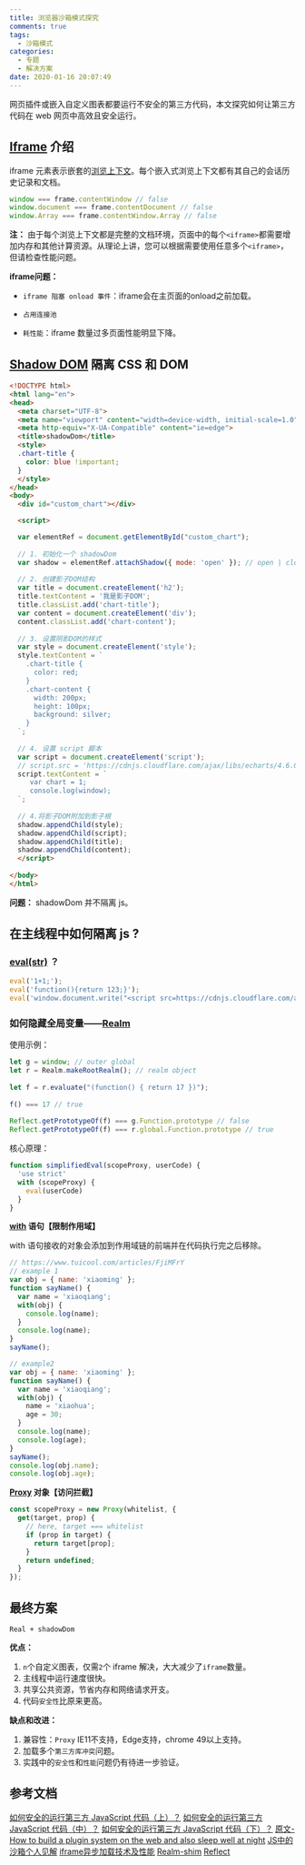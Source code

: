 ```yaml
---
title: 浏览器沙箱模式探究
comments: true
tags:
  - 沙箱模式
categories:
  - 专题
  - 解决方案
date: 2020-01-16 20:07:49
---
```



网页插件或嵌入自定义图表都要运行不安全的第三方代码，本文探究如何让第三方代码在 web 网页中高效且安全运行。
<!--more-->

## [Iframe](https://developer.mozilla.org/en-US/docs/Web/HTML/Element/iframe) 介绍

iframe 元素表示嵌套的[浏览上下文](https://developer.mozilla.org/en-US/docs/Glossary/browsing_context)。每个嵌入式浏览上下文都有其自己的会话历史记录和文档。

```js
window === frame.contentWindow // false
window.document === frame.contentDocument // false
window.Array === frame.contentWindow.Array // false
```

**注：** 由于每个浏览上下文都是完整的文档环境，页面中的每个`<iframe>`都需要增加内存和其他计算资源。从理论上讲，您可以根据需要使用任意多个`<iframe>`，但请检查性能问题。

**iframe问题：**

* `iframe 阻塞 onload 事件`：iframe会在主页面的onload之前加载。

* `占用连接池`

* `耗性能`：iframe 数量过多页面性能明显下降。

## [Shadow DOM](https://developer.mozilla.org/en-US/docs/Web/Web_Components/Using_shadow_DOM) 隔离 CSS 和 DOM

```html
<!DOCTYPE html>
<html lang="en">
<head>
  <meta charset="UTF-8">
  <meta name="viewport" content="width=device-width, initial-scale=1.0">
  <meta http-equiv="X-UA-Compatible" content="ie=edge">
  <title>shadowDom</title>
  <style>
  .chart-title {
    color: blue !important;
  }
  </style>
</head>
<body>
  <div id="custom_chart"></div>

  <script>

  var elementRef = document.getElementById("custom_chart");
  
  // 1. 初始化一个 shadowDom
  var shadow = elementRef.attachShadow({ mode: 'open' }); // open | closed(elementRef.shadowRoot = null)
  
  // 2. 创建影子DOM结构
  var title = document.createElement('h2');
  title.textContent = '我是影子DOM';
  title.classList.add('chart-title');
  var content = document.createElement('div');
  content.classList.add('chart-content');
  
  // 3. 设置阴影DOM的样式
  var style = document.createElement('style');
  style.textContent = `
    .chart-title {
      color: red;
    }
    .chart-content {
      width: 200px;
      height: 100px;
      background: silver;
    }
  `;
  
  // 4. 设置 script 脚本
  var script = document.createElement('script');
  // script.src = 'https://cdnjs.cloudflare.com/ajax/libs/echarts/4.6.0/echarts.min.js';
  script.textContent = `
     var chart = 1;
     console.log(window);
  `;
  
  // 4.将影子DOM附加到影子根
  shadow.appendChild(style);
  shadow.appendChild(script);
  shadow.appendChild(title);
  shadow.appendChild(content);
  </script>
  
</body>
</html>
```
**问题：** shadowDom 并不隔离 js。

## 在主线程中如何隔离 js ?

### [eval(str)](https://developer.mozilla.org/zh-CN/docs/Web/JavaScript/Reference/Global_Objects/eval) ？

```js
eval('1+1;');
eval('function(){return 123;}');
eval('window.document.write("<script src=https://cdnjs.cloudflare.com/ajax/libs/echarts/4.6.0/echarts.min.js></script>")');
```

### 如何隐藏全局变量——[Realm](https://github.com/tc39/proposal-realms/#ecmascript-spec-proposal-for-realms-api)

使用示例：

```js
let g = window; // outer global
let r = Realm.makeRootRealm(); // realm object
 
let f = r.evaluate("(function() { return 17 })");
 
f() === 17 // true
 
Reflect.getPrototypeOf(f) === g.Function.prototype // false
Reflect.getPrototypeOf(f) === r.global.Function.prototype // true

```

核心原理：

```js
function simplifiedEval(scopeProxy, userCode) {
  'use strict'
  with (scopeProxy) {
    eval(userCode)
  }
}
```

**[with](https://developer.mozilla.org/zh-CN/docs/Web/JavaScript/Reference/Statements/with) 语句【限制作用域】**

with 语句接收的对象会添加到作用域链的前端并在代码执行完之后移除。

```js
// https://www.tuicool.com/articles/FjiMFrY
// example 1
var obj = { name: 'xiaoming' };
function sayName() {
  var name = 'xiaoqiang';
  with(obj) {
    console.log(name);
  }
  console.log(name);
}
sayName();

// example2
var obj = { name: 'xiaoming' };
function sayName() {
  var name = 'xiaoqiang';
  with(obj) {
    name = 'xiaohua';
    age = 30;
  }
  console.log(name);
  console.log(age);
}
sayName();
console.log(obj.name);
console.log(obj.age);
```

**[Proxy](https://developer.mozilla.org/zh-CN/docs/Web/JavaScript/Reference/Global_Objects/Proxy) 对象【访问拦截】**


```js
const scopeProxy = new Proxy(whitelist, {
  get(target, prop) {
    // here, target === whitelist
    if (prop in target) {
      return target[prop];
    }
    return undefined;
  }
});
```

## 最终方案

`Real + shadowDom`

**优点：**

1. `n`个自定义图表，仅需`2`个 iframe 解决，大大减少了`iframe`数量。
2. 主线程中运行速度很快。
3. 共享公共资源，节省内存和网络请求开支。
4. 代码`安全性`比原来更高。

**缺点和改进：**
1. 兼容性：`Proxy` IE11不支持，Edge支持，chrome 49以上支持。
2. 加载多个`第三方库冲突`问题。
3. 实践中的`安全性`和`性能`问题仍有待进一步验证。

## 参考文档
[如何安全的运行第三方 JavaScript 代码（上）？](https://www.infoq.cn/article/LDV1D4ASVSpT8H7PVCvr)
[如何安全的运行第三方 JavaScript 代码（中）？](https://www.infoq.cn/article/5KosuiHOeBL4tbXk0HkH)
[如何安全的运行第三方 JavaScript 代码（下）？](https://www.infoq.cn/article/SaCHSl6KW7b7erkJHIiH)
[原文-How to build a plugin system on the web and also sleep well at night](https://www.figma.com/blog/how-we-built-the-figma-plugin-system/)
[JS中的沙箱个人见解](https://chinese.freecodecamp.org/forum/t/topic/587)
[iframe异步加载技术及性能](https://www.open-open.com/solution/view/1319458447249)
[Realm-shim](https://github.com/tc39/proposal-realms/#ecmascript-spec-proposal-for-realms-api)
[Reflect](https://developer.mozilla.org/zh-CN/docs/Web/JavaScript/Reference/Global_Objects/Reflect)
